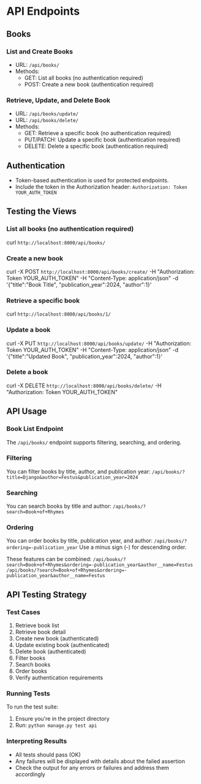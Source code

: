 # API Endpoints
## Books
### List and Create Books
- URL: `/api/books/`
- Methods:
  - GET: List all books (no authentication required)
  - POST: Create a new book (authentication required)
### Retrieve, Update, and Delete Book
- URL: `/api/books/update/`
- URL: `/api/books/delete/`
- Methods:
  - GET: Retrieve a specific book (no authentication required)
  - PUT/PATCH: Update a specific book (authentication required)
  - DELETE: Delete a specific book (authentication required)
## Authentication
- Token-based authentication is used for protected endpoints.
- Include the token in the Authorization header:
  `Authorization: Token YOUR_AUTH_TOKEN`
## Testing the Views
### List all books (no authentication required)
curl `http://localhost:8000/api/books/`
### Create a new book
curl -X POST `http://localhost:8000/api/books/create/` -H "Authorization: Token YOUR_AUTH_TOKEN" -H "Content-Type: application/json" -d '{"title":"Book Title", "publication_year":2024, "author":1}'
### Retrieve a specific book
curl `http://localhost:8000/api/books/1/`
### Update a book
curl -X PUT `http://localhost:8000/api/books/update/` -H "Authorization: Token YOUR_AUTH_TOKEN" -H "Content-Type: application/json" -d '{"title":"Updated Book", "publication_year":2024, "author":1}'
### Delete a book
curl -X DELETE `http://localhost:8000/api/books/delete/` -H "Authorization: Token YOUR_AUTH_TOKEN"
## API Usage
### Book List Endpoint
The `/api/books/` endpoint supports filtering, searching, and ordering.
### Filtering
You can filter books by title, author, and publication year:
`/api/books/?title=Django&author=Festus&publication_year=2024`
### Searching
You can search books by title and author:
`/api/books/?search=Book+of+Rhymes`
### Ordering
You can order books by title, publication year, and author:
`/api/books/?ordering=-publication_year`
Use a minus sign (-) for descending order.

These features can be combined:
`/api/books/?search=Book+of+Rhymes&ordering=-publication_year&author__name=Festus`
`/api/books/?search=Book+of+Rhymes&ordering=-publication_year&author__name=Festus`

## API Testing Strategy

### Test Cases

1. Retrieve book list
2. Retrieve book detail
3. Create new book (authenticated)
4. Update existing book (authenticated)
5. Delete book (authenticated)
6. Filter books
7. Search books
8. Order books
9. Verify authentication requirements

### Running Tests

To run the test suite:

1. Ensure you're in the project directory
2. Run: `python manage.py test api`

### Interpreting Results

- All tests should pass (OK)
- Any failures will be displayed with details about the failed assertion
- Check the output for any errors or failures and address them accordingly